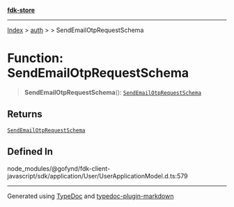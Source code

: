 [**fdk-store**](../../../README.md)
***

[Index](../../../API.md) > [auth](../../README.md) > [<internal>](../README.md) > SendEmailOtpRequestSchema

# Function: SendEmailOtpRequestSchema

> **SendEmailOtpRequestSchema**(): [`SendEmailOtpRequestSchema`](../type-aliases/type-alias.SendEmailOtpRequestSchema.md)

## Returns

[`SendEmailOtpRequestSchema`](../type-aliases/type-alias.SendEmailOtpRequestSchema.md)

## Defined In

node\_modules/@gofynd/fdk-client-javascript/sdk/application/User/UserApplicationModel.d.ts:579

***
Generated using [TypeDoc](https://typedoc.org/) and [typedoc-plugin-markdown](https://www.npmjs.com/package/typedoc-plugin-markdown)
